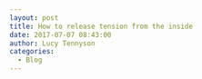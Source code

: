 ```yaml
---
layout: post
title: How to release tension from the inside
date: 2017-07-07 08:43:00
author: Lucy Tennyson
categories:
  - Blog
---
```

